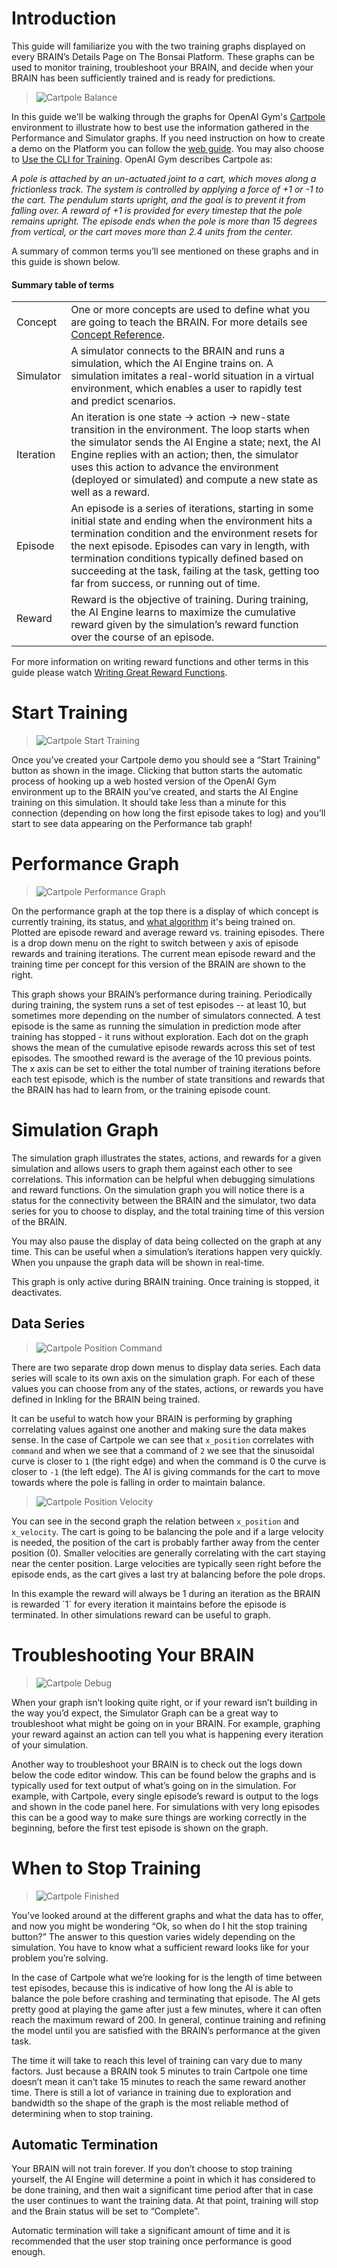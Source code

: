 # Introduction

This guide will familiarize you with the two training graphs displayed on every BRAIN’s Details Page on The Bonsai Platform. These graphs can be used to monitor training, troubleshoot your BRAIN, and decide when your BRAIN has been sufficiently trained and is ready for predictions. 

> ![Cartpole Balance](../images/cart-pole-balance.gif)

In this guide we'll be walking through the graphs for OpenAI Gym's [Cartpole][3] environment to illustrate how to best use the information gathered in the Performance and Simulator graphs. If you need instruction on how to create a demo on the Platform you can follow the [web guide][4]. You may also choose to [Use the CLI for Training][5]. OpenAI Gym describes Cartpole as:

_A pole is attached by an un-actuated joint to a cart, which moves along a frictionless track. The system is controlled by applying a force of +1 or -1 to the cart. The pendulum starts upright, and the goal is to prevent it from falling over. A reward of +1 is provided for every timestep that the pole remains upright. The episode ends when the pole is more than 15 degrees from vertical, or the cart moves more than 2.4 units from the center._

A summary of common terms you’ll see mentioned on these graphs and in this guide is shown below.

#### Summary table of terms

|     |     |
| --- | --- |
| Concept | One or more concepts are used to define what you are going to teach the BRAIN. For more details see [Concept Reference][1]. |
| Simulator | A simulator connects to the BRAIN and runs a simulation, which the AI Engine trains on. A simulation imitates a real-world situation in a virtual environment, which enables a user to rapidly test and predict scenarios. |
| Iteration | An iteration is one state → action → new-state transition in the environment. The loop starts when the simulator sends the AI Engine a state; next, the AI Engine replies with an action; then, the simulator uses this action to advance the environment (deployed or simulated) and compute a new state as well as a reward. |
| Episode | An episode is a series of iterations, starting in some initial state and ending  when the environment hits a termination condition and the environment resets for the next episode. Episodes can vary in length, with termination conditions typically defined based on succeeding at the task, failing at the task, getting too far from success, or running out of time. |
| Reward | Reward is the objective of training. During training, the AI Engine learns to maximize the cumulative reward given by the simulation’s reward function over the course of an episode. |

For more information on writing reward functions and other terms in this guide please watch [Writing Great Reward Functions][2].

# Start Training

> ![Cartpole Start Training](../images/empty-graph.png)

Once you’ve created your Cartpole demo you should see a “Start Training” button as shown in the image. Clicking that button starts the automatic process of hooking up a web hosted version of the OpenAI Gym environment up to the BRAIN you’ve created, and starts the AI Engine training on this simulation. It should take less than a minute for this connection (depending on how long the first episode takes to log) and you’ll start to see data appearing on the Performance tab graph!


# Performance Graph

> ![Cartpole Performance Graph](../images/cartpole-start-training.png)

On the performance graph at the top there is a display of which concept is currently training, its status, and [what algorithm][6] it's being trained on. Plotted are episode reward and average reward vs. training episodes. There is a drop down menu on the right to switch between y axis of episode rewards and training iterations. The current mean episode reward and the training time per concept for this version of the BRAIN are shown to the right.

This graph shows your BRAIN’s performance during training. Periodically during training, the system runs a set of test episodes -- at least 10, but sometimes more depending on the number of simulators connected. A test episode is the same as running the simulation in prediction mode after training has stopped - it runs without exploration. Each dot on the graph shows the mean of the cumulative episode rewards across this set of test episodes. The smoothed reward is the average of the 10 previous points. The x axis can be set to either the total number of training iterations before each test episode, which is the number of state transitions and rewards that the BRAIN has had to learn from, or the training episode count.


# Simulation Graph

The simulation graph illustrates the states, actions, and rewards for a given simulation and allows users to graph them against each other to see correlations. This information can be helpful when debugging simulations and reward functions. On the simulation graph you will notice there is a status for the connectivity between the BRAIN and the simulator, two data series for you to choose to display, and the total training time of this version of the BRAIN.

You may also pause the display of data being collected on the graph at any time. This can be useful when a simulation’s iterations happen very quickly. When you unpause the graph data will be shown in real-time.

<aside class="notice">
This graph is only active during BRAIN training. Once training is stopped, it deactivates.
</aside> 

## Data Series

> ![Cartpole Position Command](../images/graph-cartpole-command-position.png)

There are two separate drop down menus to display data series. Each data series will scale to its own axis on the simulation graph. For each of these values you can choose from any of the states, actions, or rewards you have defined in Inkling for the BRAIN being trained.

It can be useful to watch how your BRAIN is performing by graphing correlating values against one another and making sure the data makes sense. In the case of Cartpole we can see that `x_position` correlates with `command` and when we see that a command of `2` we see that the sinusoidal curve is closer to `1` (the right edge) and when the command is 0 the curve is closer to `-1` (the left edge). The AI is giving commands for the cart to move towards where the pole is falling in order to maintain balance.

> ![Cartpole Position Velocity](../images/graph-cartpole-position-velocity.png)

You can see in the second graph the relation between `x_position` and `x_velocity`. The cart is going to be balancing the pole and if a large velocity is needed, the position of the cart is probably farther away from the center position (0). Smaller velocities are generally correlating with the cart staying near the center position. Large velocities are typically seen right before the episode ends, as the cart gives a last try at balancing before the pole drops.

<aside class="notice">
In this example the reward will always be 1 during an iteration as the BRAIN is rewarded `1` for every iteration it maintains before the episode is terminated. In other simulations reward can be useful to graph.
</aside>

# Troubleshooting Your BRAIN

> ![Cartpole Debug](../images/graph-cartpole-debug.png)

When your graph isn’t looking quite right, or if your reward isn’t building in the way you’d expect, the Simulator Graph can be a great way to troubleshoot what might be going on in your BRAIN. For example, graphing your reward against an action can tell you what is happening every iteration of your simulation.

Another way to troubleshoot your BRAIN is to check out the logs down below the code editor window. This can be found below the graphs and is typically used for text output of what’s going on in the simulation. For example, with Cartpole, every single episode’s reward is output to the logs and shown in the code panel here. For simulations with very long episodes this can be a good way to make sure things are working correctly in the beginning, before the first test episode is shown on the graph.


# When to Stop Training

> ![Cartpole Finished](../images/cartpole-end-training.png)

You’ve looked around at the different graphs and what the data has to offer, and now you might be wondering “Ok, so when do I hit the stop training button?” The answer to this question varies widely depending on the simulation. You have to know what a sufficient reward looks like for your problem you’re solving.

In the case of Cartpole what we’re looking for is the length of time between test episodes, because this is indicative of how long the AI is able to balance the pole before crashing and terminating that episode. The AI gets pretty good at playing the game after just a few minutes, where it can often reach the maximum reward of 200. In general, continue training and refining the model until you are satisfied with the BRAIN’s performance at the given task.

The time it will take to reach this level of training can vary due to many factors. Just because a BRAIN took 5 minutes to train Cartpole one time doesn’t mean it can’t take 15 minutes to reach the same reward another time. There is still a lot of variance in training due to exploration and bandwidth so the shape of the graph is the most reliable method of determining when to stop training.

## Automatic Termination

Your BRAIN will not train forever. If you don’t choose to stop training yourself, the AI Engine will determine a point in which it has considered to be done training, and then wait a significant time period after that in case the user continues to want the training data. At that point, training will stop and the Brain status will be set to “Complete”.

<aside class="notice">
Automatic termination will take a significant amount of time and it is recommended that the user stop training once performance is good enough.
</aside>


[1]: http://docs.bons.ai/references/inkling2-reference.html#concepts
[2]: https://www.youtube.com/watch?v=0R3PnJEisqk&list=PLAktfMEMCsOY9HUZKIuGI6yqefGBuszAV&index=4
[3]: http://docs.bons.ai/examples.html#openai-gym-cartpole
[4]: http://docs.bons.ai/guides/getting-started.html
[5]: http://docs.bons.ai/guides/local-dev-guide.html
[6]: ./ai-engine-guide.html#currently-supported-models
